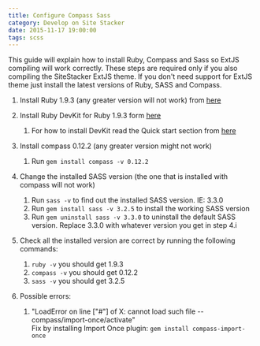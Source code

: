 ```yaml
---
title: Configure Compass Sass
category: Develop on Site Stacker
date: 2015-11-17 19:00:00
tags: scss
---
```


<note>
This guide will explain how to install Ruby, Compass and Sass so ExtJS compiling will work correctly. These steps are required only if you also compiling the SiteStacker ExtJS theme. If you don't need support for ExtJS theme just install the latest versions of Ruby, SASS and Compass.
</note>

1. Install Ruby 1.9.3 (any greater version will not work) from [here](http://rubyinstaller.org/downloads/)

2. Install Ruby DevKit for Ruby 1.9.3 form [here](http://rubyinstaller.org/downloads/)
   1. For how to install DevKit read the Quick start section from [here](https://github.com/oneclick/rubyinstaller/wiki/Development-Kit)

3. Install compass 0.12.2 (any greater version might not work)
   1. Run `gem install compass -v 0.12.2`

4. Change the installed SASS version (the one that is installed with compass will not work)
   1. Run `sass -v` to find out the installed SASS version. IE: 3.3.0
   2. Run `gem install sass -v 3.2.5` to install the working SASS version
   3. Run `gem uninstall sass -v 3.3.0` to uninstall the default SASS version. Replace 3.3.0 with whatever version you get in step 4.i

5. Check all the installed version are correct by running the following commands:
   1. `ruby -v` you should get 1.9.3
   2. `compass -v` you should get 0.12.2
   3. `sass -v` you should get 3.2.5

6. Possible errors:
   1. "LoadError on line ["#"] of X: cannot load such file -- compass/import-once/activate"  
Fix by installing Import Once plugin: `gem install compass-import-once`
